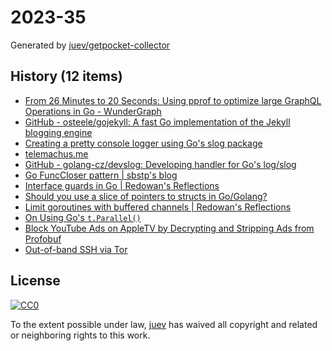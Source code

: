 # 2023-35

Generated by [juev/getpocket-collector](https://github.com/juev/getpocket-collector)

## History (12 items)

- [From 26 Minutes to 20 Seconds: Using pprof to optimize large GraphQL Operations in Go - WunderGraph](https://wundergraph.com/blog/optimizing_large_graphql_operations_with_golangs_pprof_tools)
- [GitHub - osteele/gojekyll: A fast Go implementation of the Jekyll blogging engine](https://github.com/osteele/gojekyll)
- [Creating a pretty console logger using Go's slog package](https://dusted.codes/creating-a-pretty-console-logger-using-gos-slog-package)
- [telemachus.me](https://telemachus.me/slogtest)
- [GitHub - golang-cz/devslog: Developing handler for Go's log/slog](https://github.com/golang-cz/devslog)
- [Go FuncCloser pattern | sbstp's blog](https://blog.sbstp.ca/posts/go-func-closer/)
- [Interface guards in Go | Redowan's Reflections](https://rednafi.com/go/interface_guards/)
- [Should you use a slice of pointers to structs in Go/Golang?](https://www.willem.dev/articles/slice-of-pointers-structs/)
- [Limit goroutines with buffered channels | Redowan's Reflections](https://rednafi.com/go/limit_goroutines_with_buffered_channels/)
- [On Using Go's `t.Parallel()`](https://brandur.org/t-parallel)
- [Block YouTube Ads on AppleTV by Decrypting and Stripping Ads from Profobuf](https://ericdraken.com/pfsense-decrypt-ad-traffic/)
- [Out-of-band SSH via Tor](http://b.tuxes.uk/tor-oob.html)

## License

[![CC0](https://mirrors.creativecommons.org/presskit/buttons/88x31/svg/cc-zero.svg)](https://creativecommons.org/publicdomain/zero/1.0/)

To the extent possible under law, [juev](https://github.com/juev) has waived all copyright and related or neighboring rights to this work.
